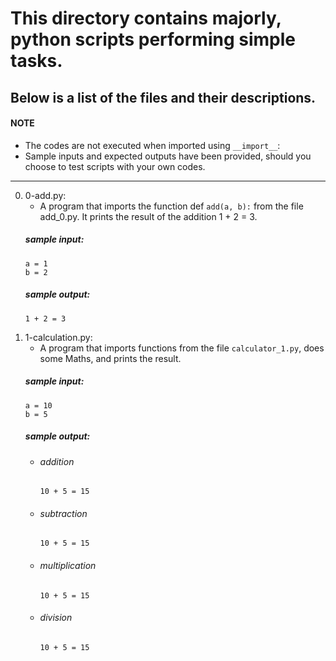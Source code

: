 # This directory contains majorly, python scripts performing simple tasks.

## Below is a list of the files and their descriptions.

#### NOTE ####

* The codes are not executed when imported using ```__import__```:
* Sample inputs and expected outputs have been provided, should you choose to test scripts with your own codes.
-----

0. 0-add.py:
   * A program that imports the function def ```add(a, b):``` from the file add_0.py. It prints the result of the addition 1 + 2 = 3.
   ##### sample input:
     ```
     a = 1
     b = 2
     ```
   ##### sample output:
     ```
     1 + 2 = 3
     ```
1. 1-calculation.py:
   * A program that imports functions from the file `calculator_1.py`, does some Maths, and prints the result.
   ##### sample input:
     ```
     a = 10
     b = 5
     ```
   ##### sample output:
   * ###### addition ######
     `10 + 5 = 15`
   * ###### subtraction ######
     `10 + 5 = 15`
   * ###### multiplication ######
     `10 + 5 = 15`
   * ###### division ######
     `10 + 5 = 15`
